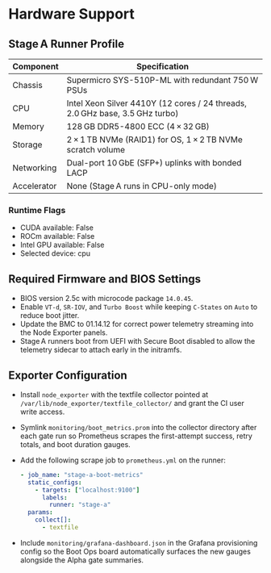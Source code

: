 # Hardware Support

## Stage A Runner Profile

| Component | Specification |
| --- | --- |
| Chassis | Supermicro SYS-510P-ML with redundant 750 W PSUs |
| CPU | Intel Xeon Silver 4410Y (12 cores / 24 threads, 2.0 GHz base, 3.5 GHz turbo) |
| Memory | 128 GB DDR5-4800 ECC (4 × 32 GB) |
| Storage | 2 × 1 TB NVMe (RAID1) for OS, 1 × 2 TB NVMe scratch volume |
| Networking | Dual-port 10 GbE (SFP+) uplinks with bonded LACP |
| Accelerator | None (Stage A runs in CPU-only mode) |

### Runtime Flags

- CUDA available: False
- ROCm available: False
- Intel GPU available: False
- Selected device: cpu

## Required Firmware and BIOS Settings

- BIOS version 2.5c with microcode package `14.0.45`.
- Enable `VT-d`, `SR-IOV`, and `Turbo Boost` while keeping `C-States` on `Auto` to
  reduce boot jitter.
- Update the BMC to 01.14.12 for correct power telemetry streaming into the
  Node Exporter panels.
- Stage A runners boot from UEFI with Secure Boot disabled to allow the
  telemetry sidecar to attach early in the initramfs.

## Exporter Configuration

- Install `node_exporter` with the textfile collector pointed at
  `/var/lib/node_exporter/textfile_collector/` and grant the CI user write
  access.
- Symlink `monitoring/boot_metrics.prom` into the collector directory after each
  gate run so Prometheus scrapes the first-attempt success, retry totals, and
  boot duration gauges.
- Add the following scrape job to `prometheus.yml` on the runner:

  ```yaml
  - job_name: "stage-a-boot-metrics"
    static_configs:
      - targets: ["localhost:9100"]
        labels:
          runner: "stage-a"
    params:
      collect[]:
        - textfile
  ```

- Include `monitoring/grafana-dashboard.json` in the Grafana provisioning
  config so the Boot Ops board automatically surfaces the new gauges alongside
  the Alpha gate summaries.
